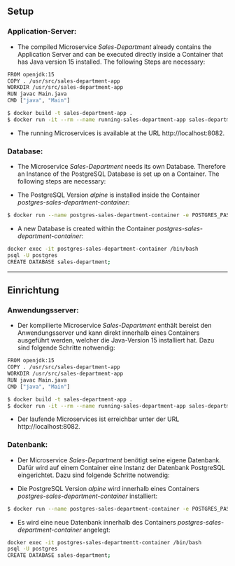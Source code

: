 ## Setup

### Application-Server:
* The compiled Microservice *Sales-Department* already contains the Application Server and can be executed directly inside a Container that has Java version 15 installed. The following Steps are necessary:

```sh
FROM openjdk:15
COPY . /usr/src/sales-department-app
WORKDIR /usr/src/sales-department-app
RUN javac Main.java
CMD ["java", "Main"]
```

```sh
$ docker build -t sales-department-app .
$ docker run -it --rm --name running-sales-department-app sales-department-app
```

* The running Microservices is available at the URL http://localhost:8082.

### Database:

* The Microservice *Sales-Department* needs its own Database. Therefore an Instance of the PostgreSQL Database is set up on a Container. The following steps are necessary:

* The PostgreSQL Version *alpine* is installed inside the Container *postgres-sales-department-container*:

```sh
$ docker run --name postgres-sales-department-container -e POSTGRES_PASSWORD=sales-department -d -p 5434:5432 postgres:alpine
```

* A new Database is created within the Container *postgres-sales-department-container*:

```sh
docker exec -it postgres-sales-department-container /bin/bash
psql -U postgres
CREATE DATABASE sales-department;
```
___

## Einrichtung
### Anwendungsserver:

* Der kompilierte Microservice *Sales-Department* enthält bereist den Anwendungsserver und kann direkt innerhalb eines Containers ausgeführt werden, welcher die Java-Version 15 installiert hat. Dazu sind folgende Schritte notwendig:

```sh
FROM openjdk:15
COPY . /usr/src/sales-department-app
WORKDIR /usr/src/sales-department-app
RUN javac Main.java
CMD ["java", "Main"]
```

```sh
$ docker build -t sales-department-app .
$ docker run -it --rm --name running-sales-department-app sales-department-app
```

* Der laufende Microservices ist erreichbar unter der URL http://localhost:8082.

### Datenbank:

* Der Microservice *Sales-Department* benötigt seine eigene Datenbank. Dafür wird auf einem Container eine Instanz der Datenbank PostgreSQL eingerichtet. Dazu sind folgende Schritte notwendig:

* Die PostgreSQL Version *alpine* wird innerhalb eines Containers *postgres-sales-department-container* installiert:

```sh
$ docker run --name postgres-sales-department-container -e POSTGRES_PASSWORD=sales-department -d -p 5434:5432 postgres:alpine
```

* Es wird eine neue Datenbank innerhalb des Containers *postgres-sales-department-container* angelegt:

```sh
docker exec -it postgres-sales-departmentt-container /bin/bash
psql -U postgres
CREATE DATABASE sales-department;
```
